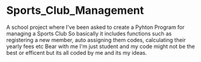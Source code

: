 # Sports_Club_Management
A school project where I've been asked to create a Pyhton Program for managing a Sports Club
So basically it includes functions such as registering a new member, auto assigning them codes, calculating their yearly fees etc
Bear with me I'm just student and my code might not be the best or efficent but its all coded by me and its my ideas.

